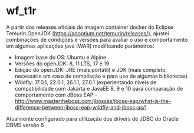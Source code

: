 # wf_t1r

A partir dos releases oficiais do imagem container docker do Eclipse Temurin OpenJDK (https://adoptium.net/temurin/releases/), ajustei combinações de condições e versões para avaliar o uso e comportamento em algumas aplicações java (WAR) modificando parâmetros:

* Imagem base do OS: Ubuntu e Alpine
* Versões do openJDK: 8, 11 LTS, 17 e 19
* Edição do openJDK: JRE (mais portátil) e JDK (mais completo, necessário em caso de compilação e para uso de algumas bibliotecas)
* Wildfly: 17.0.1, 22.0.1, 26.1.1, 27.0.1 (experientando níveis de compatibilidade com Jakarta e JavaEE 8, 9 e 10 para comparação de comportamento com JBoss EAP - http://www.mastertheboss.com/jbossas/jboss-eap/what-is-the-difference-between-jboss-eap-wildfly-and-jboss-as/)

Atualmente configurado para utilização dos drivers de JDBC do Oracle DBMS versão 6
